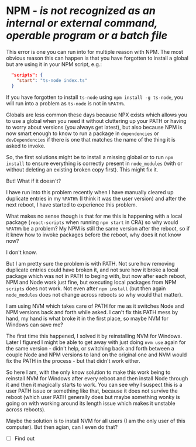 # NPM - *is not recognized as an internal or external command, operable program or a batch file*

This error is one you can run into for multiple reason with NPM.
The most obvious reason this can happen is that you have forgotten to install a global but are using it in your NPM script, e.g.:

```json
  "scripts": {
    "start": "ts-node index.ts"
  }
```

If you have forgotten to install `ts-node` using `npm install -g ts-node`, you will run into a problem as `ts-node` is not in `%PATH%`.

Globals are less common these days because NPX exists which allows you to use a global when you need it without cluttering up your PATH
or having to worry about versions (you always get latest), but also because NPM is now smart enough to know to run a package in
`dependencies` or `devDependencies` if there is one that matches the name of the thing it is asked to invoke.

So, the first solutions might be to install a missing global or to run `npm install` to ensure everything is correctly present in
`node_modules` (with or without deleting an existing broken copy first). This might fix it.

But! What if it doesn't?

I have run into this problem recently when I have manually cleared up duplicate entries in my `%PATH%` (I think it was the user version)
and after the next reboot, I have started to experience this problem.

What makes no sense though is that for me this is happening with a local package (`react-scripts` when running `npm start` in CRA) so why
would `%PATH%` be a problem? My NPM is still the same version after the reboot, so if it knew how to invoke packages before the reboot,
why does it not know now?

I don't know.

But I am pretty sure the problem is with PATH. Not sure how removing duplicate entries could have broken it, and not sure how it broke a
local package which was not in PATH to beging with, but now after each reboot, NPM and Node work just fine, but executing local packages
from NPM `scripts` does not work. Not even after `npm install` (but then again `node_modules` does not change across reboots so why would
that matter).

I am using NVM which takes care of PATH for me as it switches Node and NPM versions back and forth while asked.
I can't fix this PATH mess by hand, my hand is what broke it in the first place, so maybe NVM for Windows can save me?

The first time this happened, I solved it by reinstalling NVM for Windows. Later I figured I might be able to get away with just doing
`nvm use` again for the same version - didn't help, or switching back and forth between a couple Node and NPM versions to land on the
original one and NVM would fix the PATH in the process - but that didn't work either.

So here I am, with the only know solution to make this work being to reinstall NVM for Windows after every reboot and then install Node
through it and then it magically starts to work. You can see why I suspect this is a user PATH issue or something like that, because it
does not survive the reboot (which user PATH generally does but maybe something wonky is going on with working around its length issue
which makes it unstable across reboots).

Maybe the solution is to install NVM for all users (I am the only user of this computer). But then agian, can I even do that?

- [ ] Find out
